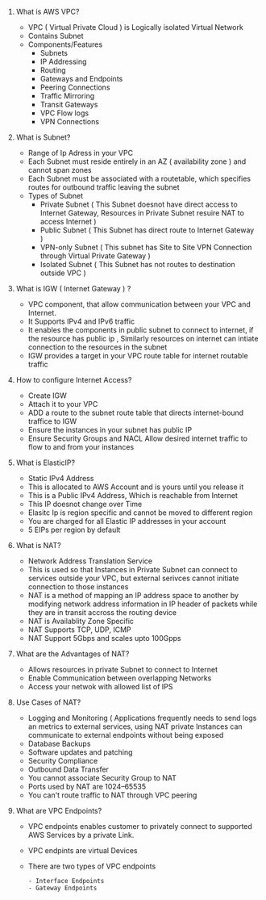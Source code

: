 1. What is AWS VPC?
    - VPC ( Virtual Private Cloud ) is Logically isolated Virtual Network
    - Contains Subnet
    - Components/Features
        - Subnets
        - IP Addressing
        - Routing
        - Gateways and Endpoints
        - Peering Connections
        - Traffic Mirroring
        - Transit Gateways
        - VPC Flow logs
        - VPN Connections

2. What is Subnet?
     - Range of Ip Adress in your VPC
     - Each Subnet must reside entirely in an AZ ( availability zone ) and cannot span zones
     - Each Subnet must be associated with a routetable, which specifies routes for outbound traffic leaving the subnet
     - Types of Subnet
         - Private Subnet ( This Subnet doesnot have direct access to Internet Gateway, Resources in Private Subnet resuire NAT to access Internet )
         - Public Subnet ( This Subnet has direct route to Internet Gateway )
         - VPN-only Subnet ( This subnet has Site to Site VPN Connection through Virtual Private Gateway )
         - Isolated Subnet ( This Subnet has not routes to destination outside VPC )

3. What is IGW ( Internet Gateway ) ?
     - VPC component, that allow communication between your VPC and Internet.
     - It Supports IPv4 and IPv6 traffic
     - It enables the components in public subnet to connect to internet, if the resource has public ip , Similarly resources on internet can intiate connection to the 
       resources in the subnet
     - IGW provides a target in your VPC route table for internet routable traffic
  
4. How to configure Internet Access?
    - Create IGW
    - Attach it to your VPC
    - ADD a route to the subnet route table that directs internet-bound traffice to IGW
    - Ensure the instances in your subnet has public IP
    - Ensure Security Groups and NACL Allow desired internet traffic to flow to and from your instances
  
5. What is ElasticIP?
    - Static IPv4 Address
    - This is allocated to AWS Account and is yours until you release it
    - This is a Public IPv4 Address, Which is reachable from Internet
    - This IP doesnot change over Time
    - Elasitc Ip is region specific and cannot be moved to different region
    - You are charged for all Elastic IP addresses in your account
    - 5 EIPs per region by default
  
6. What is NAT?
   - Network Address Translation Service
   - This is used so that Instances in Private Subnet can connect to services outside your VPC, but external serivces cannot initiate connection to those instances
   - NAT is a method of mapping an IP address space to another by modifying network address information in IP header of packets while they are in transit accross the routing      device
   - NAT is Availablity Zone Specific
   - NAT Supports TCP, UDP, ICMP
   - NAT Support 5Gbps and scales upto 100Gpps
  
7. What are the Advantages of NAT?
    - Allows resources in private Subnet to connect to Internet
    - Enable Communication between overlapping Networks
    - Access your netwok with allowed list of IPS
8. Use Cases of NAT?
    - Logging and Monitoring ( Applications frequently needs to send logs an metrics to external services, using NAT private Instances can communicate to external endpoints without being exposed
    - Database Backups
    - Software updates and patching
    - Security Compliance
    - Outbound Data Transfer 
   - You cannot associate Security Group to NAT
   - Ports used by NAT are 1024–65535
   - You can't route traffic to NAT through VPC peering
  
9. What are VPC Endpoints?
     - VPC endpoints enables customer to privately connect to supported AWS Services by a private Link.
     - VPC endpints are virtual Devices
     - There are two types of VPC endpoints

           - Interface Endpoints
           - Gateway Endpoints
      
